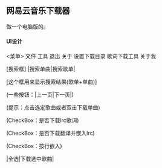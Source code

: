 ## 网易云音乐下载器

做一个电脑版的。

#### UI设计

<菜单> 文件       工具     退出     关于
  设置下载目录 歌词下载工具         关于我


[搜索框]   |搜索单曲|搜索歌单|

[这个框用来显示搜索结果(歌单+单曲)]

(一些按钮：|上一页|下一页|)

(提示：点击选定歌曲或者双击下载单曲)

(CheckBox：是否下载lrc歌词)

(CheckBox：是否下载翻译并嵌入lrc)

(CheckBox：按行嵌入)

|全选|下载选中歌曲|